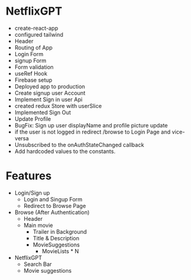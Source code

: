 # NetflixGPT
 - create-react-app
 - configured tailwind
 - Header
 - Routing of App
 - Login Form
 - signup Form
 - Form validation
 - useRef Hook
 - Firebase setup
 - Deployed app to production
 - Create signup user Account
 - Implement Sign in user Api
 - created redux Store with userSlice
 - Implemented Sign Out
 - Update Profile
 - BugFix: Sign up user displayName and profile picture update
 - if the user is not logged in redirect /browse to Login Page and vice-versa
 - Unsubscribed to the onAuthStateChanged callback
 - Add hardcoded values to the constants.

# Features
- Login/Sign up
    - Login and Singup Form
    - Redirect to Browse Page
- Browse (After Authentication)
    - Header
    - Main movie
      - Trailer in Background
      - Title & Description
      - MovieSuggestions
         - MovieLists * N
- NetflixGPT
    - Search Bar
    - Movie suggestions      